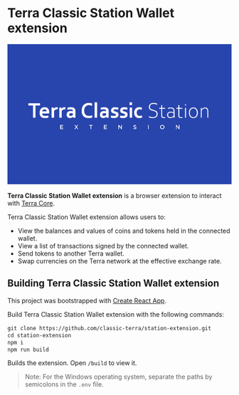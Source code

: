 # Terra Classic Station Wallet extension

![Banner](Banner.png)

**Terra Classic Station Wallet extension** is a browser extension to interact with [Terra Core](https://github.com/classic-terra/core).

Terra Classic Station Wallet extension allows users to:

- View the balances and values of coins and tokens held in the connected wallet.
- View a list of transactions signed by the connected wallet.
- Send tokens to another Terra wallet.
- Swap currencies on the Terra network at the effective exchange rate.

## Building Terra Classic Station Wallet extension

This project was bootstrapped with [Create React App](https://create-react-app.dev/).

Build Terra Classic Station Wallet extension with the following commands:

```
git clone https://github.com/classic-terra/station-extension.git
cd station-extension
npm i
npm run build
```

Builds the extension.
Open `/build` to view it.

> Note: For the Windows operating system, separate the paths by semicolons in the `.env` file.
